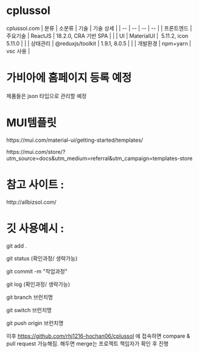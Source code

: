 # cplussol
cplussol.com 
| 분류 | 소분류 | 기술 | 기술 상세 |
| -- | -- | -- | -- |
| 프론트엔드 | 주요기술 | ReactJS | 18.2.0, CRA 기반 SPA |
| | UI | MaterialUI |  5.11.2, icon 5.11.0 |
| | 상태관리 | @reduxjs/toolkit | 1.9.1, 8.0.5 |
| | 개발환경 | npm+yarn | vsc 사용 |
<p />
<h1>가비아에 홈페이지 등록 예정 </h1> 

<p />
제품들은 json 타입으로 관리할 예정 
<p />
<h1>MUI템플릿 </h1> 
https://mui.com/material-ui/getting-started/templates/  <p />
https://mui.com/store/?utm_source=docs&utm_medium=referral&utm_campaign=templates-store  
<p />

<h1> 참고 사이트 :</h1> 
http://allbizsol.com/


<p />
<h1>깃 사용예시 :</h1> 
<p />
git add .
<p />
git status (확인과정/ 생략가능)
<p />
git commit -m "작업과정"
<p />
git log (확인과정/ 생략가능)
<p />


git branch 브런치명
<p />
git switch 브런치명
<p />
git push origin 브런치명
<p />

이후 https://github.com/rhj1216-hochan06/cplussol  에 접속하면 compare & pull request 가능해짐. 해두면 merge는 프로젝트 책임자가 확인 후 진행
